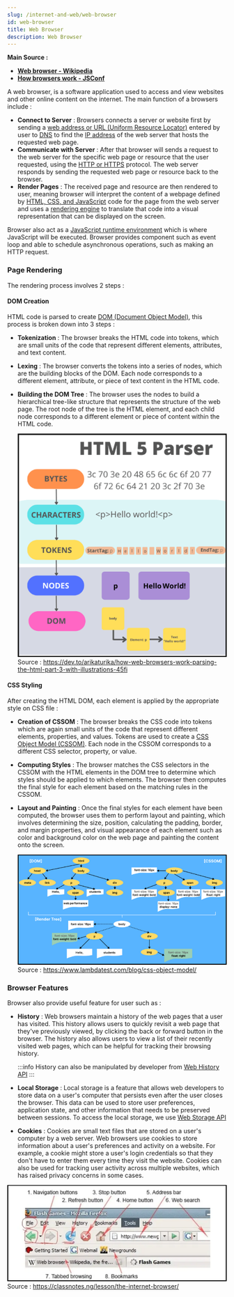 ```yaml
---
slug: /internet-and-web/web-browser
id: web-browser
title: Web Browser
description: Web Browser
---
```


**Main Source :**

- **[Web browser - Wikipedia](https://en.wikipedia.org/wiki/Web_browser)**
- **[How browsers work - JSConf](https://youtu.be/0IsQqJ7pwhw)**

A web browser, is a software application used to access and view websites and other online content on the internet. The main function of a browsers include :

- **Connect to Server** : Browsers connects a server or website first by sending a [web address or URL (Uniform Resource Locator)](/internet-and-web/web-url) entered by user to [DNS](/computer-networking/dns) to find the [IP address](/computer-networking/ip-address) of the web server that hosts the requested web page.
- **Communicate with Server** : After that browser will sends a request to the web server for the specific web page or resource that the user requested, using the [HTTP or HTTPS](/computer-networking/http-https) protocol. The web server responds by sending the requested web page or resource back to the browser.
- **Render Pages** : The received page and resource are then rendered to user, meaning browser will interpret the content of a webpage defined by [HTML, CSS, and JavaScript](/internet-and-web/html-css-javascript) code for the page from the web server and uses a [rendering engine](/internet-and-web/javascript#v8-javascript-engine) to translate that code into a visual representation that can be displayed on the screen.

Browser also act as a [JavaScript runtime environment](/internet-and-web/javascript#javascript-run-time-environment) which is where JavaScript will be executed. Browser provides component such as event loop and able to schedule asynchronous operations, such as making an HTTP request.

### Page Rendering

The rendering process involves 2 steps :

#### DOM Creation

HTML code is parsed to create [DOM (Document Object Model)](/internet-and-web/html-dom), this process is broken down into 3 steps :

- **Tokenization** : The browser breaks the HTML code into tokens, which are small units of the code that represent different elements, attributes, and text content.
- **Lexing** : The browser converts the tokens into a series of nodes, which are the building blocks of the DOM. Each node corresponds to a different element, attribute, or piece of text content in the HTML code.
- **Building the DOM Tree** : The browser uses the nodes to build a hierarchical tree-like structure that represents the structure of the web page. The root node of the tree is the HTML element, and each child node corresponds to a different element or piece of content within the HTML code.

  ![HTML parsing process including](./html-parsing.png)  
  Source : https://dev.to/arikaturika/how-web-browsers-work-parsing-the-html-part-3-with-illustrations-45fi

#### CSS Styling

After creating the HTML DOM, each element is applied by the appropriate style on CSS file :

- **Creation of CSSOM** : The browser breaks the CSS code into tokens which are again small units of the code that represent different elements, properties, and values. Tokens are used to create a [CSS Object Model (CSSOM)](/internet-and-web/css#cssom). Each node in the CSSOM corresponds to a different CSS selector, property, or value.
- **Computing Styles** : The browser matches the CSS selectors in the CSSOM with the HTML elements in the DOM tree to determine which styles should be applied to which elements. The browser then computes the final style for each element based on the matching rules in the CSSOM.
- **Layout and Painting** : Once the final styles for each element have been computed, the browser uses them to perform layout and painting, which involves determining the size, position, calculating the padding, border, and margin properties, and visual appearance of each element such as color and background color on the web page and painting the content onto the screen.

  ![Render tree combining DOM and CSSOM](./render-tree.png)
  Source : https://www.lambdatest.com/blog/css-object-model/

### Browser Features

Browser also provide useful feature for user such as :

- **History** : Web browsers maintain a history of the web pages that a user has visited. This history allows users to quickly revisit a web page that they've previously viewed, by clicking the back or forward button in the browser. The history also allows users to view a list of their recently visited web pages, which can be helpful for tracking their browsing history.

  :::info
  History can also be manipulated by developer from [Web History API](https://www.w3schools.com/js/js_api_history.asp)
  :::

- **Local Storage** : Local storage is a feature that allows web developers to store data on a user's computer that persists even after the user closes the browser. This data can be used to store user preferences, application state, and other information that needs to be preserved between sessions. To access the local storage, we use [Web Storage API](https://www.w3schools.com/js/js_api_web_storage.asp)
- **Cookies** : Cookies are small text files that are stored on a user's computer by a web server. Web browsers use cookies to store information about a user's preferences and activity on a website. For example, a cookie might store a user's login credentials so that they don't have to enter them every time they visit the website. Cookies can also be used for tracking user activity across multiple websites, which has raised privacy concerns in some cases.

![Browser features such as navigation, web search, refresh button, bookmarks, address bar](./browser-features.png)  
Source : https://classnotes.ng/lesson/the-internet-browser/
